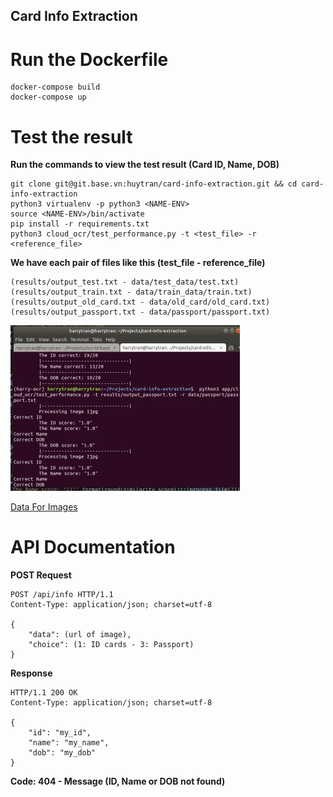 ## Card Info Extraction

# Run the Dockerfile

```
docker-compose build
docker-compose up 
```

# Test the result 

<b>Run the commands to view the test result (Card ID, Name, DOB)</b>

```
git clone git@git.base.vn:huytran/card-info-extraction.git && cd card-info-extraction
python3 virtualenv -p python3 <NAME-ENV>
source <NAME-ENV>/bin/activate
pip install -r requirements.txt 
python3 cloud_ocr/test_performance.py -t <test_file> -r <reference_file>
```

<b> We have each pair of files like this (test_file - reference_file)</b>

```
(results/output_test.txt - data/test_data/test.txt)
(results/output_train.txt - data/train_data/train.txt)
(results/output_old_card.txt - data/old_card/old_card.txt)
(results/output_passport.txt - data/passport/passport.txt)
```

![screenshot  of command line](results/screenshot.jpg)


[Data For Images](https://drive.base.vn/huytran02-drive?show=186234)

# API Documentation

<b> POST Request </b>

```
POST /api/info HTTP/1.1
Content-Type: application/json; charset=utf-8

{
	"data": (url of image),
	"choice": (1: ID cards - 3: Passport)
}
```

<b> Response </b>

```
HTTP/1.1 200 OK
Content-Type: application/json; charset=utf-8

{
	"id": "my_id",
    "name": "my_name",
    "dob": "my_dob"
}
```

<b> Code: 404 - Message (ID, Name or DOB not found) </b>